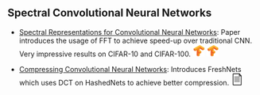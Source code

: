 ## Spectral Convolutional Neural Networks
- [Spectral Representations for Convolutional Neural Networks](https://papers.nips.cc/paper/5649-spectral-representations-for-convolutional-neural-networks): Paper introduces the usage of FFT to achieve speed-up over traditional CNN. Very impressive results on CIFAR-10 and CIFAR-100. [<img src="../README/images/logo/tf.jpg" width="24" height="24" />](https://github.com/oracleofnj/spectral-repr-cnns) [<img src="../README/images/logo/tf.jpg" width="24" height="24" />](https://github.com/el3ment/spectral_representations_for_convolutional_neural_networks)

- [Compressing Convolutional Neural Networks](https://arxiv.org/abs/1506.04449): Introduces FreshNets which uses DCT on HashedNets to achieve better compression.  [<img src="../README/images/logo/document.png" width="24" height="24" />](https://www.cse.wustl.edu/~ychen/FreshNets/) 







